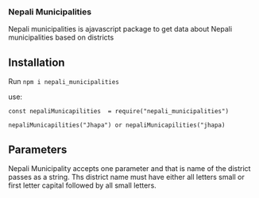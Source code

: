 ### Nepali Municipalities

Nepali municipalities is ajavascript package to get data about Nepali municipalities based on districts

## Installation

Run `npm i nepali_municipalities`

use:

```
const nepaliMunicapilities  = require("nepali_municipalities")

nepaliMunicapilities("Jhapa") or nepaliMunicapilities("jhapa)
```

## Parameters

Nepali Municipality accepts one parameter and that is name of the district passes as a string.
Ths district name must have either all letters small or first letter capital followed by all small letters.
